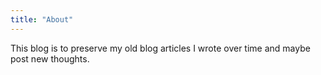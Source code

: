 ```yaml
---
title: "About"
---
```


This blog is to preserve my old blog articles I wrote over time and maybe post new thoughts.

